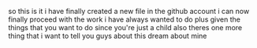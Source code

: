 so this is it i have finally created a new file in the github account i can now finally proceed with the work i have always wanted to do plus given the things that you want to do since you're just a  child also theres one more thing that i want to tell you guys about this dream about mine
